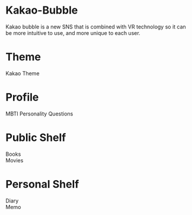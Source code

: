 # Kakao-Bubble
Kakao bubble is a new SNS that is combined with VR technology so it can be more intuitive to use, and more unique to each user.

# Theme
Kakao Theme

# Profile
MBTI
Personality Questions

# Public Shelf
Books  
Movies  

# Personal Shelf 
Diary  
Memo
